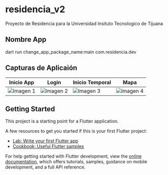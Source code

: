 # residencia_v2

Proyecto de Residencia para la Universidad Insituto Tecnologico de Tijuana


## Nombre App
dart run change_app_package_name:main com.residencia.dev

## Capturas de Aplicaión

| Inicio App | Login | Inicio **Temporal** | Mapa |
| -------- | -------- | -------- | -------- |
| ![Imagen 1](https://github.com/user-attachments/assets/3af2fe75-96dc-43ec-8b2b-27d30929b931) | ![Imagen 2](https://github.com/user-attachments/assets/58b5cc1c-4b31-49c7-b469-c094ef27eed8) | ![Imagen 3](https://github.com/user-attachments/assets/1cd39cea-db9d-4368-9e57-7e7ca8bed051)| ![Imagen 4](https://github.com/user-attachments/assets/b3de3cb2-3a28-4450-ab48-e159f5271abf)



## Getting Started

This project is a starting point for a Flutter application.

A few resources to get you started if this is your first Flutter project:

- [Lab: Write your first Flutter app](https://docs.flutter.dev/get-started/codelab)
- [Cookbook: Useful Flutter samples](https://docs.flutter.dev/cookbook)

For help getting started with Flutter development, view the
[online documentation](https://docs.flutter.dev/), which offers tutorials,
samples, guidance on mobile development, and a full API reference.


